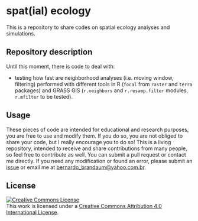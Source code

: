 # spat(ial) ecology

This is a repository to share codes on spatial ecology analyses and simulations.

## Repository description

Until this moment, there is code to deal with:

- testing how fast are neighborhood analyses (i.e. moving window, filtering) performed with different tools in R (`focal` from `raster` and `terra` packages) and GRASS GIS (`r.neighbors` and `r.resamp.filter` modules, `r.mfilter` to be tested).

## Usage

These pieces of code are intended for educational and research purposes, you are free to use and modify them. If you do so, you are not obliged to share your code, but I really encourage you to do so! 
This is a living repository, intended to receive and share contributions from many people, so feel free to contribute as well. You can submit a pull request or contact me directly.
If you need any modification or found an error, please submit an [issue](https://github.com/bniebuhr/movecology/issues/new) or email me at bernardo_brandaum@yahoo.com.br.

## License 

<a rel="license" href="http://creativecommons.org/licenses/by/4.0/"><img alt="Creative Commons License" style="border-width:0" src="https://i.creativecommons.org/l/by/4.0/88x31.png" /></a><br />This work is licensed under a <a rel="license" href="http://creativecommons.org/licenses/by/4.0/">Creative Commons Attribution 4.0 International License</a>.